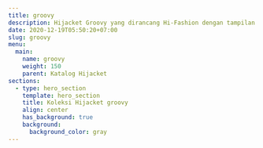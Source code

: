 ```yaml
---
title: groovy
description: Hijacket Groovy yang dirancang Hi-Fashion dengan tampilan super modis. Seri Groovy adalah seri EKSTRIM, yang memiliki 2 sisi berbeda. Semakin ekstrim, semakin diminati oleh Hijaber
date: 2020-12-19T05:50:20+07:00
slug: groovy
menu:
  main:
    name: groovy
    weight: 150
    parent: Katalog Hijacket
sections:
  - type: hero_section
    template: hero_section
    title: Koleksi Hijacket groovy
    align: center
    has_background: true
    background:
      background_color: gray
---
```


